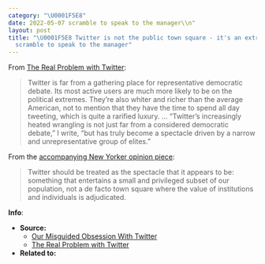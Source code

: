 ```yaml
---
category: "\U0001F5E8️"
date: 2022-05-07 scramble to speak to the manager\\n"
layout: post
title: "\U0001F5E8️ Twitter is not the public town square - it's an extremist elitist
  scramble to speak to the manager"
---
```


From [The Real Problem with Twitter](https://www.calnewport.com/blog/2022/05/03/the-real-problem-with-twitter/):
> Twitter is far from a gathering place for representative democratic debate. Its most active users are much more likely to be on the political extremes. They’re also whiter and richer than the average American, not to mention that they have the time to spend all day tweeting, which is quite a rarified luxury.
> ...
> “Twitter’s increasingly heated wrangling is not just far from a considered democratic debate,” I write, “but has truly become a spectacle driven by a narrow and unrepresentative group of elites.”

From the [accompanying New Yorker opinion piece](https://www.newyorker.com/culture/cultural-comment/our-misguided-obsession-with-twitter):
> Twitter should be treated as the spectacle that it appears to be: something that entertains a small and privileged subset of our population, not a de facto town square where the value of institutions and individuals is adjudicated.

**Info**:
- **Source:**
	- [Our Misguided Obsession With Twitter](https://www.newyorker.com/culture/cultural-comment/our-misguided-obsession-with-twitter)
	- [The Real Problem with Twitter](https://www.calnewport.com/blog/2022/05/03/the-real-problem-with-twitter/)
- **Related to:**
